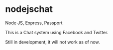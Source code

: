 nodejschat
==========

Node JS, Express, Passport

This is a Chat system using Facebook and Twitter.

Still in development, it will not work as of now.
